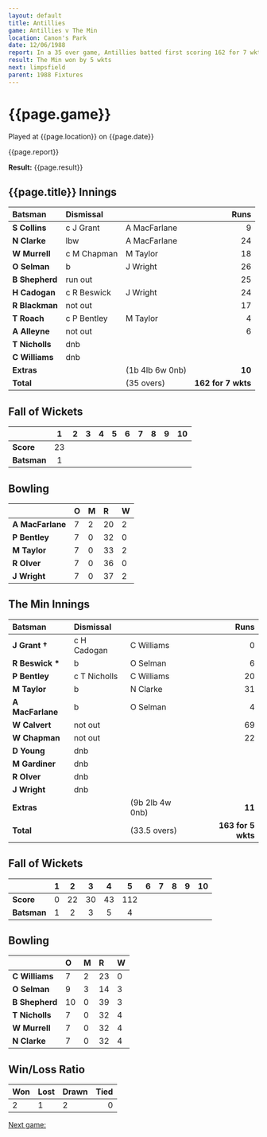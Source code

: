 ```yaml
---
layout: default
title: Antillies
game: Antillies v The Min
location: Canon's Park
date: 12/06/1988
report: In a 35 over game, Antillies batted first scoring 162 for 7 wkts. The Min replied with 163 for 5 wkts
result: The Min won by 5 wkts
next: limpsfield
parent: 1988 Fixtures
---
```


# {{page.game}}

Played at {{page.location}} on {{page.date}}

{{page.report}}

**Result:** {{page.result}}

## {{page.title}} Innings

| Batsman | Dismissal |  | Runs |
|:---|:---|---|---:|
| **S Collins** | c J Grant | A MacFarlane | 9 | 
| **N Clarke** | lbw | A MacFarlane | 24 | 
| **W Murrell** | c M Chapman | M Taylor | 18 | 
| **O Selman** | b | J Wright | 26 | 
| **B Shepherd** | run out |  | 25 | 
| **H Cadogan** | c R Beswick | J Wright | 24 |
| **R Blackman** | not out |  | 17 | 
| **T Roach** | c P Bentley | M Taylor | 4 |
| **A Alleyne** | not out |  | 6 | 
| **T Nicholls** | dnb |  |  | 
| **C Williams** | dnb |  |  |
| **Extras** | | (1b 4lb 6w 0nb) | **10** | 
| **Total** | | (35 overs) | **162 for 7 wkts** | 

## Fall of Wickets

| | 1 | 2 | 3 | 4 | 5 | 6 | 7 | 8 | 9 | 10 |
|---|:---:|:---:|:---:|:---:|:---:|:---:|:---:|:---:|:---:|:---:|
| **Score** | 23 |  |  |  |  |  |  |  |  |  |
| **Batsman** | 1 |  |  |  |  |  |  |  |  |  |

## Bowling

| | O | M | R | W |
|---|:---|:---|:---|:---|
| **A MacFarlane** | 7 | 2 | 20 | 2 | 
| **P Bentley** | 7 | 0 | 32 | 0 | 
| **M Taylor** | 7 | 0 | 33 | 2 | 
| **R Olver** | 7 | 0 | 36 | 0 | 
| **J Wright** | 7 | 0 | 37 | 2 |

## The Min Innings

| Batsman | Dismissal |  | Runs |
|:---|:---|---|---:|
| **J Grant &#8224;** | c H Cadogan | C Williams | 0 | 
| **R Beswick &#42;** | b | O Selman | 6 | 
| **P Bentley** | c T Nicholls | C Williams | 20 | 
| **M Taylor** | b | N Clarke | 31 | 
| **A MacFarlane** | b | O Selman | 4 | 
| **W Calvert** | not out |  | 69 | 
| **W Chapman** | not out |  | 22 | 
| **D Young** | dnb |  |  |
| **M Gardiner** | dnb |  |  | 
| **R Olver** | dnb |  |  | 
| **J Wright** | dnb |  |  | 
| **Extras** | | (9b 2lb 4w 0nb) | **11** | 
| **Total** | | (33.5 overs) | **163 for 5 wkts** | 

## Fall of Wickets

| | 1 | 2 | 3 | 4 | 5 | 6 | 7 | 8 | 9 | 10 |
|---|:---:|:---:|:---:|:---:|:---:|:---:|:---:|:---:|:---:|:---:|
| **Score** | 0 | 22 | 30 | 43 | 112 |  |  |  |  |  | 
| **Batsman** | 1 | 2 | 3 | 5 | 4 |  |  |  |  |  | 

## Bowling

| | O | M | R | W |
|---|:---|:---|:---|:---|
| **C Williams** | 7 | 2 | 23 | 0 | 
| **O Selman** | 9 | 3 | 14 | 3 | 
| **B Shepherd** | 10 | 0 | 39 | 3 | 
| **T Nicholls** | 7 | 0 | 32 | 4 | 
| **W Murrell** | 7 | 0 | 32 | 4 |
| **N Clarke** | 7 | 0 | 32 | 4 |

## Win/Loss Ratio

| Won | Lost | Drawn | Tied |
|:---|:---|:---|---:|
| 2 | 1 | 2 | 0 |

[Next game:]({{page.next}})